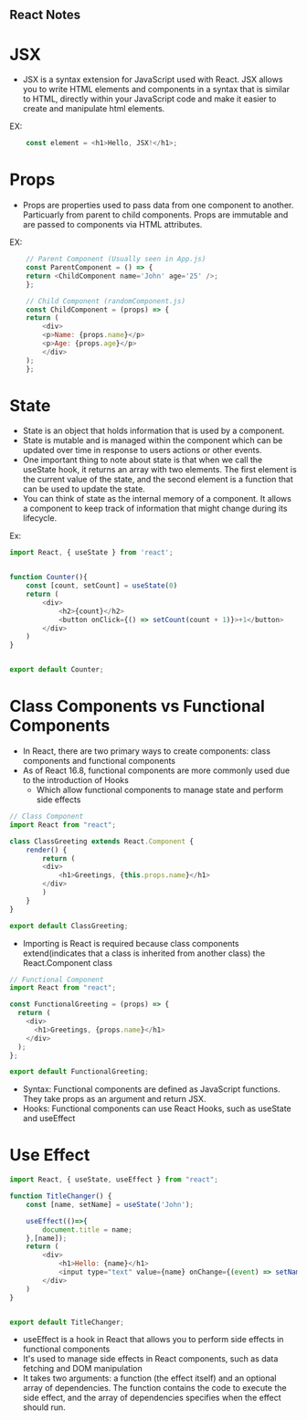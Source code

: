 
## React Notes

# JSX
- JSX is a syntax extension for JavaScript used with React. JSX allows you to write HTML elements and components in a syntax that is similar to HTML, directly within your JavaScript code and make it easier to create and manipulate html elements. 

EX: 
```js
    const element = <h1>Hello, JSX!</h1>;
```

# Props
- Props are properties used to pass data from one component to another. Particuarly from parent to child components. Props are immutable and are passed to components via HTML attributes.

EX: 
```js
    // Parent Component (Usually seen in App.js)
    const ParentComponent = () => {
    return <ChildComponent name='John' age='25' />;
    };

    // Child Component (randomComponent.js)
    const ChildComponent = (props) => {
    return (
        <div>
        <p>Name: {props.name}</p>
        <p>Age: {props.age}</p>
        </div>
    );
    };
```
# State
- State is an object that holds information that is used by a component. 
- State is mutable and is managed within the component which can be updated over time in response to users actions or other events. 
- One important thing to note about state is that when we call the useState hook, it returns an array with two elements. The first element is the current value of the state, and the second element is a function that can be used to update the state. 
- You can think of state as the internal memory of a component. It allows a component to keep track of information that might change during its lifecycle.


Ex: 
```js
import React, { useState } from 'react';


function Counter(){
    const [count, setCount] = useState(0)
    return (
        <div>
            <h2>{count}</h2>
            <button onClick={() => setCount(count + 1)}>+1</button>
        </div>
    )
}


export default Counter;
```

# Class Components vs Functional Components
- In React, there are two primary ways to create components: class components and functional components 
- As of React 16.8, functional components are more commonly used due to the introduction of Hooks
    - Which allow functional components to manage state and perform side effects

```js
// Class Component
import React from "react";

class ClassGreeting extends React.Component {
    render() {
        return (
        <div>
            <h1>Greetings, {this.props.name}</h1>
        </div>
        )
    }
}

export default ClassGreeting;
```
- Importing is React is required because class components extend(indicates that a class is inherited from another class) the React.Component class

```js
// Functional Component
import React from "react";

const FunctionalGreeting = (props) => {
  return (
    <div>
      <h1>Greetings, {props.name}</h1>
    </div>
  );
};

export default FunctionalGreeting;
```
- Syntax: Functional components are defined as JavaScript functions. They take props as an argument and return JSX.
- Hooks: Functional components can use React Hooks, such as useState and useEffect

# Use Effect
```js
import React, { useState, useEffect } from "react";

function TitleChanger() {
    const [name, setName] = useState('John');

    useEffect(()=>{
        document.title = name; 
    },[name]);
    return (
        <div>
            <h1>Hello: {name}</h1>
            <input type="text" value={name} onChange={(event) => setName(event.target.value)} />
        </div>
    )
}


export default TitleChanger;
```
- useEffect is a hook in React that allows you to perform side effects in functional components
- It's used to manage side effects in React components, such as data fetching and DOM manipulation
- It takes two arguments: a function (the effect itself) and an optional array of dependencies. The function contains the code to execute the side effect, and the array of dependencies specifies when the effect should run.